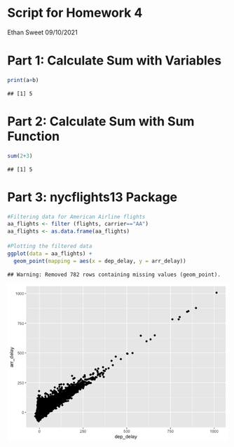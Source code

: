 Script for Homework 4
================
Ethan Sweet
09/10/2021

# Part 1: Calculate Sum with Variables

``` r
print(a+b)
```

    ## [1] 5

# Part 2: Calculate Sum with Sum Function

``` r
sum(2+3)
```

    ## [1] 5

# Part 3: nycflights13 Package

``` r
#Filtering data for American Airline flights
aa_flights <- filter (flights, carrier=="AA")
aa_flights <- as.data.frame(aa_flights)

#Plotting the filtered data
ggplot(data = aa_flights) +
  geom_point(mapping = aes(x = dep_delay, y = arr_delay))
```

    ## Warning: Removed 782 rows containing missing values (geom_point).

![](homework_4_files/figure-gfm/unnamed-chunk-3-1.png)<!-- -->
